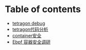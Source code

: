 # Table of contents

* [tetragon debug](README.md)
* [tetragon代码分析](tetragon-dai-ma-fen-xi.md)
* [container安全](container-an-quan.md)
* [Ebpf 容器安全调研](ebpf-rong-qi-an-quan-tiao-yan.md)
